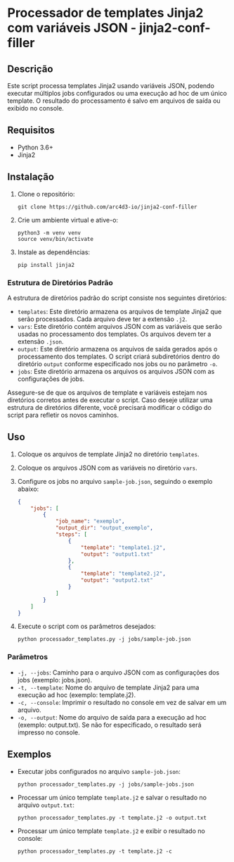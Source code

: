 # Processador de templates Jinja2 com variáveis JSON - jinja2-conf-filler

## Descrição

Este script processa templates Jinja2 usando variáveis JSON, podendo executar múltiplos jobs configurados ou uma execução ad hoc de um único template. O resultado do processamento é salvo em arquivos de saída ou exibido no console.

## Requisitos

- Python 3.6+
- Jinja2

## Instalação

1. Clone o repositório:

   ```
   git clone https://github.com/arc4d3-io/jinja2-conf-filler
   ```

2. Crie um ambiente virtual e ative-o:

   ```
   python3 -m venv venv
   source venv/bin/activate
   ```

3. Instale as dependências:

   ```
   pip install jinja2
   ```

### Estrutura de Diretórios Padrão

A estrutura de diretórios padrão do script consiste nos seguintes diretórios:

- `templates`: Este diretório armazena os arquivos de template Jinja2 que serão processados. Cada arquivo deve ter a extensão `.j2`.
- `vars`: Este diretório contém arquivos JSON com as variáveis que serão usadas no processamento dos templates. Os arquivos devem ter a extensão `.json`.
- `output`: Este diretório armazena os arquivos de saída gerados após o processamento dos templates. O script criará subdiretórios dentro do diretório `output` conforme especificado nos jobs ou no parâmetro `-o`.
- `jobs`: Este diretório armazena os arquivos os arquivos JSON com as configurações de jobs.

Assegure-se de que os arquivos de template e variáveis estejam nos diretórios corretos antes de executar o script. Caso deseje utilizar uma estrutura de diretórios diferente, você precisará modificar o código do script para refletir os novos caminhos.   

## Uso

1. Coloque os arquivos de template Jinja2 no diretório `templates`.
2. Coloque os arquivos JSON com as variáveis no diretório `vars`.
3. Configure os jobs no arquivo `sample-job.json`, seguindo o exemplo abaixo:

   ```json
   {
       "jobs": [
           {
               "job_name": "exemplo",
               "output_dir": "output_exemplo",
               "steps": [
                   {
                       "template": "template1.j2",
                       "output": "output1.txt"
                   },
                   {
                       "template": "template2.j2",
                       "output": "output2.txt"
                   }
               ]
           }
       ]
   }
   ```

6. Execute o script com os parâmetros desejados:

   ```
   python processador_templates.py -j jobs/sample-job.json
   ```

### Parâmetros

- `-j, --jobs`: Caminho para o arquivo JSON com as configurações dos jobs (exemplo: jobs.json).
- `-t, --template`: Nome do arquivo de template Jinja2 para uma execução ad hoc (exemplo: template.j2).
- `-c, --console`: Imprimir o resultado no console em vez de salvar em um arquivo.
- `-o, --output`: Nome do arquivo de saída para a execução ad hoc (exemplo: output.txt). Se não for especificado, o resultado será impresso no console.

## Exemplos

- Executar jobs configurados no arquivo `sample-job.json`:

  ```
  python processador_templates.py -j jobs/sample-jobs.json
  ```

- Processar um único template `template.j2` e salvar o resultado no arquivo `output.txt`:

  ```
  python processador_templates.py -t template.j2 -o output.txt
  ```

- Processar um único template `template.j2` e exibir o resultado no console:

  ```
  python processador_templates.py -t template.j2 -c
  ```

